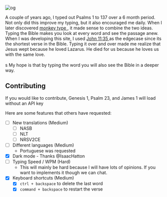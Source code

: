 ![og](https://github.com/joshuawootonn/type-the-word/assets/20950876/b74efaba-0b77-4df4-8787-e0b3caefb1fc)

A couple of years ago, I typed out Psalms 1 to 137 over a 6 month period. Not only did this improve my typing,
but it also encouraged me daily. When I later discovered
<a
                            href="https://monkeytype.com"
                        >
monkey type
</a>
, it made sense to combine the two ideas. Typing the
Bible makes you look at every word and see the passage
anew. When I was developing this site, I used
<a
                            href="https://typetheword.site/passage/john_11:34-36"
                        >
John 11:35
</a>
as the edgecase since its the shortest verse in the
Bible. Typing it over and over made me realize that
Jesus wept because he loved Lazarus. He died for us
because he loves us with the same love.
<br />
<br />s
My hope is that by typing the word you will also see the
Bible in a deeper way.

## Contributing

If you would like to contribute, Genesis 1, Psalm 23, and James 1 will load without an API key

Here are some features that others have requested:

-   [ ] New translations (Medium)
    -   [ ] NASB
    -   [ ] NLT
    -   [ ] NRSV2CE
-   [ ] Different languages (Medium)
    -   Portuguese was requested
-   [x] Dark mode - Thanks @IsaacHatton
-   [ ] Typing Speed / WPM (Hard)
    -   This will mainly be hard because I will have lots of opinions. If you want to implements it though we can chat.
-   [x] Keyboard shortcuts (Medium)
    -   [x] `ctrl + backspace` to delete the last word
    -   [x] `command + backspace` to restart the verse
